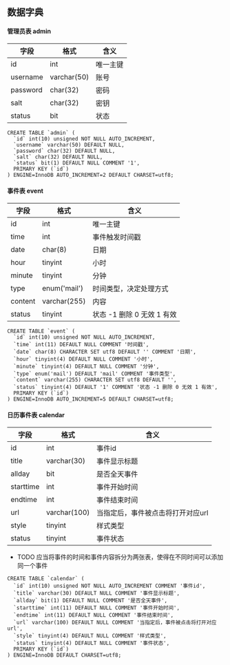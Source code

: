 数据字典
---

#### 管理员表 admin

字段 | 格式 | 含义
---|--- | ---
id | int | 唯一主键
username | varchar(50) | 账号
password | char(32) | 密码
salt | char(32) | 密钥
status | bit | 状态

```
CREATE TABLE `admin` (
  `id` int(10) unsigned NOT NULL AUTO_INCREMENT,
  `username` varchar(50) DEFAULT NULL,
  `password` char(32) DEFAULT NULL,
  `salt` char(32) DEFAULT NULL,
  `status` bit(1) DEFAULT NULL COMMENT '1',
  PRIMARY KEY (`id`)
) ENGINE=InnoDB AUTO_INCREMENT=2 DEFAULT CHARSET=utf8;
```


#### 事件表 event

字段 | 格式 | 含义
---|--- | ---
id | int | 唯一主键
time | int | 事件触发时间戳
date | char(8) | 日期
hour | tinyint | 小时
minute | tinyint | 分钟
type | enum('mail') | 时间类型，决定处理方式
content | varchar(255) | 内容
status | tinyint | 状态 -1 删除 0 无效 1 有效

```
CREATE TABLE `event` (
  `id` int(10) unsigned NOT NULL AUTO_INCREMENT,
  `time` int(11) DEFAULT NULL COMMENT '时间戳',
  `date` char(8) CHARACTER SET utf8 DEFAULT '' COMMENT '日期',
  `hour` tinyint(4) DEFAULT NULL COMMENT '小时',
  `minute` tinyint(4) DEFAULT NULL COMMENT '分钟',
  `type` enum('mail') DEFAULT 'mail' COMMENT '事件类型',
  `content` varchar(255) CHARACTER SET utf8 DEFAULT '',
  `status` tinyint(4) DEFAULT '1' COMMENT '状态 -1 删除 0 无效 1 有效',
  PRIMARY KEY (`id`)
) ENGINE=InnoDB AUTO_INCREMENT=5 DEFAULT CHARSET=utf8;
```

#### 日历事件表 calendar

字段 | 格式 | 含义
---|--- | ---
id | int | 事件id
title | varchar(30) | 事件显示标题
allday | bit | 是否全天事件
starttime | int | 事件开始时间
endtime | int | 事件结束时间
url | varchar(100) | 当指定后，事件被点击将打开对应url
style | tinyint | 样式类型
status | tinyint | 事件状态

- TODO 应当将事件的时间和事件内容拆分为两张表，使得在不同时间可以添加同一个事件

```
CREATE TABLE `calendar` (
  `id` int(10) unsigned NOT NULL AUTO_INCREMENT COMMENT '事件id',
  `title` varchar(30) DEFAULT NULL COMMENT '事件显示标题',
  `allday` bit(1) DEFAULT NULL COMMENT '是否全天事件',
  `starttime` int(11) DEFAULT NULL COMMENT '事件开始时间',
  `endtime` int(11) DEFAULT NULL COMMENT '事件结束时间',
  `url` varchar(100) DEFAULT NULL COMMENT '当指定后，事件被点击将打开对应url',
  `style` tinyint(4) DEFAULT NULL COMMENT '样式类型',
  `status` tinyint(4) DEFAULT NULL COMMENT '事件状态',
  PRIMARY KEY (`id`)
) ENGINE=InnoDB DEFAULT CHARSET=utf8;
```
